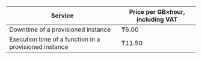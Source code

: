 | Service | Price per GB×hour, including VAT |
| --- | --- |
| Downtime of a provisioned instance | ₸6.00 |
| Execution time of a function in a provisioned instance | ₸11.50 |
